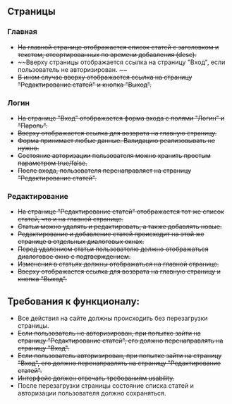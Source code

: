 
## Страницы

### Главная
- ~~На главной странице отображается список статей с заголовком и текстом, отсортированных по времени добавления (desc).~~
- ~~Вверху страницы отображается ссылка на страницу "Вход", если пользователь не авторизирован. ~~
- ~~В ином случае вверху отображается ссылка на страницу "Редактирование статей" и кнопка "Выход".~~

### Логин
- ~~На странице "Вход" отображается форма входа с полями "Логин" и "Пароль".~~
- ~~Вверху отображается ссылка для возврата на главную страницу.~~
- ~~Форма принимает любые данные. Валидацию реализовывать не нужно.~~
- ~~Состояние авторизации пользователя можно хранить простым параметром true/false.~~
- ~~После входа, пользователя перенаправляет на страницу "Редактирование статей".~~

### Редактирование
- ~~На странице "Редактирование статей" отображается тот же список статей, что и на главной странице.~~ 
- ~~Статьи можно удалять и редактировать, а также добавлять новые.~~
- ~~Редактирование и добавление статей происходит на этой же странице в отдельных диалоговых окнах.~~
- ~~Перед удалением статьи пользователю должно отображаться диалоговое окно с подтверждением.~~
- ~~Изменения в статьях должны отображаться на главной странице.~~
- ~~Вверху отображается ссылка для возврата на главную страницу и кнопка "Выход".~~

## Требования к функционалу:
- Все действия на сайте должны происходить без перезагрузки страницы.
- ~~Если пользователь не авторизирован, при попытке зайти на страницу "Редактирование статей", его должно перенаправлять на страницу "Вход".~~
- ~~Если пользователь авторизирован, при попытке зайти на страницу "Вход", его должно перенаправлять на страницу "Редактирование статей".~~
- ~~Интерфейс должен отвечать требованиям usability.~~
- После перезагрузки страницы состояние списка статей и авторизации пользователя должно сохраняться.